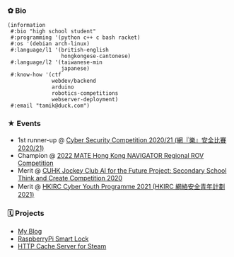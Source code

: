 ### ✿ Bio
```racket
(information
 #:bio "high school student"
 #:programming '(python c++ c bash racket)
 #:os '(debian arch-linux)
 #:language/l1 '(british-english
                 hongkongese-cantonese)
 #:language/l2 '(taiwanese-min
                 japanese)
 #:know-how '(ctf
              webdev/backend
              arduino
              robotics-competitions
              webserver-deployment)
 #:email "tamik@duck.com")
```
### ★ Events
- 1st runner-up @ [Cyber Security Competition 2020/21 (網『樂』安全比賽2020/21)](https://www.youtube.com/watch?v=-O5vnUKe2x0)
- Champion @ [2022 MATE Hong Kong NAVIGATOR Regional ROV Competition](https://www.rov.hk/about)
- Merit @ [CUHK Jockey Club AI for the Future Project: Secondary School Think and Create Competition 2020](https://cuhkjc-aiforfuture.hk/)
-  Merit @ [HKIRC Cyber Youth Programme 2021 (HKIRC 網絡安全青年計劃2021)](https://www.hkirc.hk/zh-hant/news/press_release/cyberyouth2021a/)
### 🗓 Projects
- [My Blog](https://decembercumulus.github.io/blog)
- [RaspberryPi Smart Lock](https://github.com/fms-robotics/simple-rfid-doorlock)
- [HTTP Cache Server for Steam](https://github.com/decembercumulus/steamcache)

